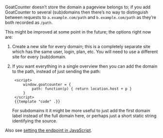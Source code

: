 GoatCounter doesn’t store the domain a pageview belongs to; if you add
GoatCounter to several (sub)domains then there’s no way to distinguish between
requests to `a.example.com/path` and `b.example.com/path` as they’re both
recorded as `/path`.

This might be improved at some point in the future; the options right now are:

1. Create a new site for every domain; this is a completely separate site which
   has the same user, login, plan, etc. You will need to use a different site
   for every (sub)domain.

2. If you want everything in a single overview then you can add the domain to
   the path, instead of just sending the path:

        <script>
            window.goatcounter = {
                path: function(p) { return location.host + p }
            }
        </script>
        {{template "code" .}}

   For subdomains it it might be more useful to just add the first domain label
   instead of the full domain here, or perhaps just a short static string
   identifying the source.


Also see [setting the endpoint in JavaScript](/code/modify#setting-the-endpoint-in-javascript-4).
